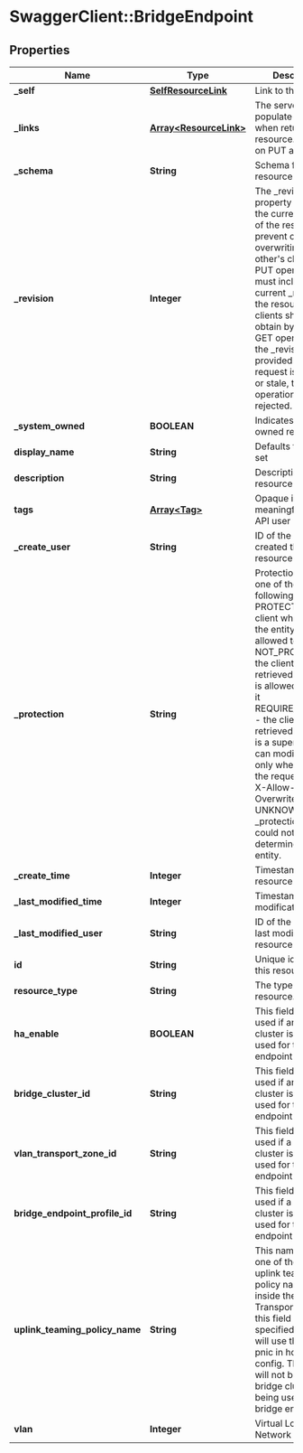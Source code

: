 # SwaggerClient::BridgeEndpoint

## Properties
Name | Type | Description | Notes
------------ | ------------- | ------------- | -------------
**_self** | [**SelfResourceLink**](SelfResourceLink.md) | Link to this resource | [optional] 
**_links** | [**Array&lt;ResourceLink&gt;**](ResourceLink.md) | The server will populate this field when returing the resource. Ignored on PUT and POST. | [optional] 
**_schema** | **String** | Schema for this resource | [optional] 
**_revision** | **Integer** | The _revision property describes the current revision of the resource. To prevent clients from overwriting each other&#39;s changes, PUT operations must include the current _revision of the resource, which clients should obtain by issuing a GET operation. If the _revision provided in a PUT request is missing or stale, the operation will be rejected. | [optional] 
**_system_owned** | **BOOLEAN** | Indicates system owned resource | [optional] 
**display_name** | **String** | Defaults to ID if not set | [optional] 
**description** | **String** | Description of this resource | [optional] 
**tags** | [**Array&lt;Tag&gt;**](Tag.md) | Opaque identifiers meaningful to the API user | [optional] 
**_create_user** | **String** | ID of the user who created this resource | [optional] 
**_protection** | **String** | Protection status is one of the following: PROTECTED - the client who retrieved the entity is not allowed             to modify it. NOT_PROTECTED - the client who retrieved the entity is allowed                 to modify it REQUIRE_OVERRIDE - the client who retrieved the entity is a super                    user and can modify it, but only when providing                    the request header X-Allow-Overwrite&#x3D;true. UNKNOWN - the _protection field could not be determined for this           entity.  | [optional] 
**_create_time** | **Integer** | Timestamp of resource creation | [optional] 
**_last_modified_time** | **Integer** | Timestamp of last modification | [optional] 
**_last_modified_user** | **String** | ID of the user who last modified this resource | [optional] 
**id** | **String** | Unique identifier of this resource | [optional] 
**resource_type** | **String** | The type of this resource. | [optional] 
**ha_enable** | **BOOLEAN** | This field will not be used if an edge cluster is being used for the bridge endpoint  | [optional] [default to true]
**bridge_cluster_id** | **String** | This field will not be used if an edge cluster is being used for the bridge endpoint  | [optional] 
**vlan_transport_zone_id** | **String** | This field will not be used if a bridge cluster is being used for the bridge endpoint  | [optional] 
**bridge_endpoint_profile_id** | **String** | This field will not be used if a bridge cluster is being used for the bridge endpoint  | [optional] 
**uplink_teaming_policy_name** | **String** | This name has to be one of the switching uplink teaming policy names listed inside the TransportZone. If this field is not specified, bridge will use the first pnic in host-switch config. This field will not be used if a bridge cluster is being used for the bridge endpoint | [optional] 
**vlan** | **Integer** | Virtual Local Area Network Identifier | 


